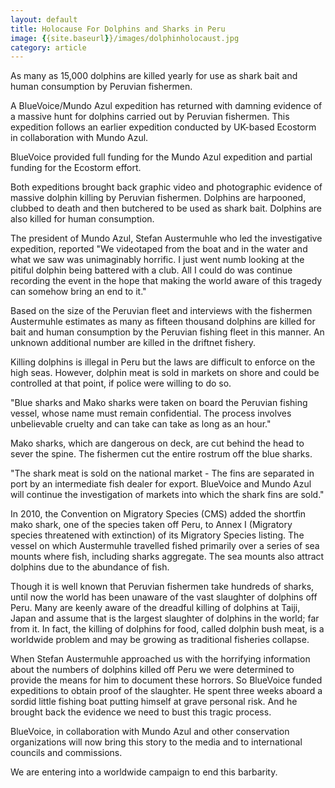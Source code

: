 ```yaml
---
layout: default
title: Holocause For Dolphins and Sharks in Peru
image: {{site.baseurl}}/images/dolphinholocaust.jpg
category: article
---
```


As many as 15,000 dolphins are killed yearly for use as shark bait and human consumption by Peruvian fishermen.

A BlueVoice/Mundo Azul expedition has returned with damning evidence of a massive hunt for dolphins carried out by Peruvian fishermen. This expedition follows an earlier expedition conducted by UK-based Ecostorm in collaboration with Mundo Azul.

BlueVoice provided full funding for the Mundo Azul expedition and partial funding for the Ecostorm effort.

Both expeditions brought back graphic video and photographic evidence of massive dolphin killing by Peruvian fishermen. Dolphins are harpooned, clubbed to death and then butchered to be used as shark bait. Dolphins are also killed for human consumption.

The president of Mundo Azul, Stefan Austermuhle who led the investigative expedition, reported "We videotaped from the boat and in the water and what we saw was unimaginably horrific. I just went numb looking at the pitiful dolphin being battered with a club. All I could do was continue recording the event in the hope that making the world aware of this tragedy can somehow bring an end to it."

Based on the size of the Peruvian fleet and interviews with the fishermen Austermuhle estimates as many as fifteen thousand dolphins are killed for bait and human consumption by the Peruvian fishing fleet in this manner. An unknown additional number are killed in the driftnet fishery.

Killing dolphins is illegal in Peru but the laws are difficult to enforce on the high seas. However, dolphin meat is sold in markets on shore and could be controlled at that point, if police were willing to do so.

"Blue sharks and Mako sharks were taken on board the Peruvian fishing vessel, whose name must remain confidential. The process involves unbelievable cruelty and can take can take as long as an hour."

Mako sharks, which are dangerous on deck, are cut behind the head to sever the spine. The fishermen cut the entire rostrum off the blue sharks.

"The shark meat is sold on the national market - The fins are separated in port by an intermediate fish dealer for export. BlueVoice and Mundo Azul will continue the investigation of markets into which the shark fins are sold."

In 2010, the Convention on Migratory Species (CMS) added the shortfin mako shark, one of the species taken off Peru, to Annex I (Migratory species threatened with extinction) of its Migratory Species listing. The vessel on which Austermuhle travelled fished primarily over a series of sea mounts where fish, including sharks aggregate. The sea mounts also attract dolphins due to the abundance of fish.

Though it is well known that Peruvian fishermen take hundreds of sharks, until now the world has been unaware of the vast slaughter of dolphins off Peru. Many are keenly aware of the dreadful killing of dolphins at Taiji, Japan and assume that is the largest slaughter of dolphins in the world; far from it. In fact, the killing of dolphins for food, called dolphin bush meat, is a worldwide problem and may be growing as traditional fisheries collapse.

When Stefan Austermuhle approached us with the horrifying information about the numbers of dolphins killed off Peru we were determined to provide the means for him to document these horrors. So BlueVoice funded expeditions to obtain proof of the slaughter. He spent three weeks aboard a sordid little fishing boat putting himself at grave personal risk. And he brought back the evidence we need to bust this tragic process.

BlueVoice, in collaboration with Mundo Azul and other conservation organizations will now bring this story to the media and to international councils and commissions.

We are entering into a worldwide campaign to end this barbarity.
